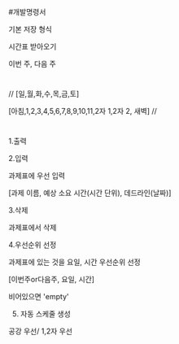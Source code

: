 #개발명령서

기본 저장 형식


시간표 받아오기


이번 주, 다음 주
#
//
[일,월,화,수,목,금,토]

[아침,1,2,3,4,5,6,7,8,9,10,11,2자 1,2자 2, 새벽]
//
#
1.출력

2.입력

과제표에 우선 입력

[과제 이름, 예상 소요 시간(시간 단위), 데드라인(날짜)]

3.삭제

과제표에서 삭제

4.우선순위 선정

과제표에 있는 것을 요일, 시간 우선순위 선정

[이번주or다음주, 요일, 시간]

비어있으면 'empty'

5. 자동 스케줄 생성

공강 우선/ 1,2자 우선

